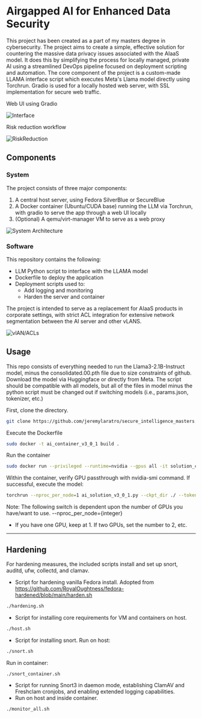 # Airgapped AI for Enhanced Data Security
This project has been created as a part of my masters degree in cybersecurity. The project aims to create a simple, effective solution for countering the massive data privacy issues associated with the AIaaS model. It does this by simplifying the process for locally managed, private AI using a streamlined DevOps pipeline focused on deployment scripting and automation. The core component of the project is a custom-made LLAMA interface script which executes Meta's Llama model directly using Torchrun. Gradio is used for a locally hosted web server, with SSL implementation for secure web traffic.

Web UI using Gradio

![Interface](https://github.com/jeremylaratro/secure_intelligence_masters/blob/main/diagrams/Screenshot_21-Dec_16-00-49_18923.png?raw=true)

Risk reduction workflow

![RiskReduction](https://github.com/jeremylaratro/secure_intelligence_masters/blob/master/diagrams/Screenshot_20-Dec_15-36-41_30408.png)


## Components
### System
The project consists of three major components:
1. A central host server, using Fedora SilverBlue or SecureBlue
2. A Docker container (Ubuntu/CUDA base) running the LLM via Torchrun, with gradio to serve the app through a web UI locally
3. (Optional) A qemu/virt-manager VM to serve as a web proxy

![System Architecture](https://github.com/jeremylaratro/secure_intelligence_masters/blob/master/diagrams/Screenshot_19-Dec_18-29-19_7194.png)
### Software
This repository contains the following:
- LLM Python script to interface with the LLAMA model
- Dockerfile to deploy the application
- Deployment scripts used to:
  - Add logging and monitoring
  - Harden the server and container

The project is intended to serve as a replacement for AIaaS products in corporate settings, with strict ACL integration for extensive network segmentation between the AI server and other vLANS.

![vlAN/ACLs](https://github.com/jeremylaratro/secure_intelligence_masters/blob/master/diagrams/Screenshot_20-Dec_10-25-12_8371.png?raw=true)

## Usage
This repo consists of everything needed to run the Llama3-2.1B-Instruct model, minus the consolidated.00.pth file due to size constraints of github. Download the model via Huggingface or directly from Meta. The script should be compatible with all models, but all of the files in model minus the python script must be changed out if switching models (i.e., params.json, tokenizer, etc.)

First, clone the directory.
```bash
git clone https://github.com/jeremylaratro/secure_intelligence_masters.git
```
Execute the Dockerfile
```bash
sudo docker -t ai_container_v3_0_1 build . 
```
Run the container
```bash
sudo docker run --privileged --runtime=nvidia --gpus all -it solution_container_v1_6 bash
```
Within the container, verify GPU passthrough with nvidia-smi command.
If successful, execute the model:
```bash
torchrun --nproc_per_node=1 ai_solution_v3_0_1.py --ckpt_dir ./ --tokenizer_path ./tokenizer.model --max_seq_len 8192 --max_batch_size 8
```
Note: The following switch is dependent upon the number of GPUs you have/want to use. 
--nproc_per_node={integer}
  - If you have one GPU, keep at 1. If two GPUs, set the number to 2, etc.

----

## Hardening

For hardening measures, the included scripts install and set up snort, auditd, ufw, collectd, and clamav.

- Script for hardening vanilla Fedora install. Adopted from https://github.com/RoyalOughtness/fedora-hardened/blob/main/harden.sh
```bash
./hardening.sh
```
- Script for installing core requirements for VM and containers on host.
```bash
./host.sh
```

- Script for installing snort.
Run on host:
```bash
./snort.sh
```
Run in container:
```
./snort_container.sh
```

- Script for running Snort3 in daemon mode, establishing ClamAV and Freshclam cronjobs, and enabling extended logging capabilities.
- Run on host and inside container.
```bash
./monitor_all.sh
```




